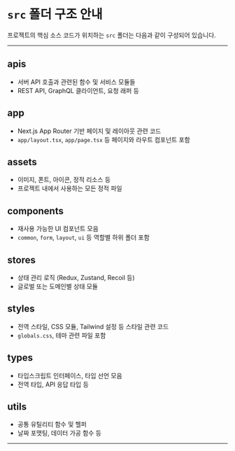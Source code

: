 # `src` 폴더 구조 안내

프로젝트의 핵심 소스 코드가 위치하는 `src` 폴더는 다음과 같이 구성되어 있습니다.

---

## apis

- 서버 API 호출과 관련된 함수 및 서비스 모듈들
- REST API, GraphQL 클라이언트, 요청 래퍼 등

## app

- Next.js App Router 기반 페이지 및 레이아웃 관련 코드
- `app/layout.tsx`, `app/page.tsx` 등 페이지와 라우트 컴포넌트 포함

## assets

- 이미지, 폰트, 아이콘, 정적 리소스 등
- 프로젝트 내에서 사용하는 모든 정적 파일

## components

- 재사용 가능한 UI 컴포넌트 모음
- `common`, `form`, `layout`, `ui` 등 역할별 하위 폴더 포함

## stores

- 상태 관리 로직 (Redux, Zustand, Recoil 등)
- 글로벌 또는 도메인별 상태 모듈

## styles

- 전역 스타일, CSS 모듈, Tailwind 설정 등 스타일 관련 코드
- `globals.css`, 테마 관련 파일 포함

## types

- 타입스크립트 인터페이스, 타입 선언 모음
- 전역 타입, API 응답 타입 등

## utils

- 공통 유틸리티 함수 및 헬퍼
- 날짜 포맷팅, 데이터 가공 함수 등

---
